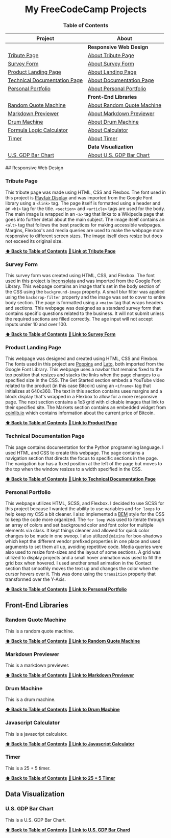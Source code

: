<div align="center">

# My FreeCodeCamp Projects

### Table of Contents

| Project | About |
| -------- | --------- |
|     | **Responsive Web Design** |
| [Tribute Page](https://codepen.io/badster-pen/full/ExNQgVv) | [About Tribute Page](#tribute-page) |
| [Survey Form](https://codepen.io/badster-pen/full/ExNQMyx) | [About Survey Form](#survey-form) |
| [Product Landing Page](https://codepen.io/badster-pen/full/mdOxryK) | [About Landing Page](#product-landing-page) |
| [Technical Documentation Page](https://codepen.io/badster-pen/full/KKNoeWq) | [About Documentation Page](#technical-documentation-page) |
| [Personal Portfolio](https://codepen.io/badster-pen/full/eYBrpqY) | [About Personal Portfolio](#personal-portfolio) |
|     | **Front-End Libraries** |
| [Random Quote Machine](https://codepen.io/badster-pen/full/abBPZXL) | [About Random Quote Machine](#random-quote-machine) |
| [Markdown Previewer](https://codepen.io/badster-pen/full/JjbzoLL) | [About Markdown Previewer](#markdown-previewer) |
| [Drum Machine](https://codepen.io/badster-pen/full/zYoXKXd) | [About Drum Machine](#drum-machine) |
| [Formula Logic Calculator](https://codepen.io/badster-pen/full/abBxgMz) | [About Calculator](#javascript-calculator) |
| [Timer](https://codepen.io/badster-pen/full/YzNKyxB) | [About Timer ](#timer) |
|     | **Data Visualization** |
| [U.S. GDP Bar Chart](https://codepen.io/badster-pen/full/jOyqKxM) | [About U.S. GDP Bar Chart](#us-gdp-bar-chart) |

</div>
## Responsive Web Design

### Tribute Page
   This tribute page was made using HTML, CSS and Flexbox. The font used in this project is [Playfair Display](https://fonts.googleapis.com/css?family=Playfair+Display) and was imported from the Google Font library using a `<link>` tag. The page itself is formatted using a header and an `<h1>` tag for the title. `<section>` and `<article>` tags are used for the body. The main image is wrapped in an `<a>` tag that links to a Wikipedia page that goes into further detail about the main subject. The image itself contains an `<alt>` tag that follows the best practices for making accessible webpages. Margins, Flexbox's and media queries are used to make the webpage more responsive to different screen sizes. The image itself does resize but does not exceed its original size.

**[⬆ Back to Table of Contents](#table-of-contents)**  **[🔗 Link ot Tribute Page](https://codepen.io/badster-pen/full/ExNQgVv)**

### Survey Form
  This survey form was created using HTML, CSS, and Flexbox. The font used in this project is [Inconsolata](https://fonts.googleapis.com/css?family=Inconsolata) and was imported from the Google Font Library. This webpage contains an image that's set in the body section of the CSS using the `background-image` property. A small blur filter was applied using the `backdrop-filter` property and the image was set to cover to entire body section. The page is formatted using a `<main>` tag that wraps headers and sections. This webpage was designed as a standard survey form that contains specific questions related to the business. It will not submit unless the required sections are filled correctly. The age input will not accept inputs under 10 and over 100.  

**[⬆ Back to Table of Contents](#table-of-contents)**  **[🔗 Link to Survey Form](https://codepen.io/badster-pen/full/ExNQMyx)**

### Product Landing Page
   This webpage was designed and created using HTML, CSS and Flexbox. The fonts used in this project are [Poppins](https://fonts.googleapis.com/css?family=Poppins) and [Lato](https://fonts.googleapis.com/css?family=Lato), both imported from the Google Font Library. This webpage uses a navbar that remains fixed to the top position that resizes and stacks the links when the page changes to a specified size in the CSS. The Get Started section embeds a YouTube video related to the product (in this case Bitcoin) using an `<iframe>` tag that initializes at 640x360. The text in this section contains uses margins and a block display that's wrapped in a Flexbox to allow for a more responsive page. The next section contains a 1x3 grid with clickable images that link to their specified site. The Markets section contains an embedded widget from [coinlib.io](https://coinlib.io/) which contains information about the current price of Bitcoin.

**[⬆ Back to Table of Contents](#table-of-contents)**  **[🔗 Link to Product Page](https://codepen.io/badster-pen/full/mdOxryK)**

### Technical Documentation Page
   This page contains documentation for the Python programming language. I used HTML and CSS to create this webpage. The page contains a navigation section that directs the focus to specific sections in the page. The navigation bar has a fixed position at the left of the page but moves to the top when the window resizes to a width specified in the CSS. 

**[⬆ Back to Table of Contents](#table-of-contents)**  **[🔗 Link to Technical Documentation Page](https://codepen.io/badster-pen/full/KKNoeWq)**

### Personal Portfolio
   This webpage utilizes HTML, SCSS, and Flexbox. I decided to use SCSS for this project because I wanted the ability to use variables and `for loops` to help keep my CSS a bit cleaner. I also implemented a [BEM](http://getbem.com/introduction/) style for the CSS to keep the code more organized. The `for loop` was used to iterate through an array of colors and set background color and font color for multiple elements via class. It kept things cleaner and allowed for quick color changes to be made in one swoop. I also utilized `@mixins` for box-shadows which kept the different vendor prefixed properties in one place and used arguments to set them all up, avoiding repetitive code. Media queries were also used to resize font-sizes and the layout of some sections. A grid was utilized to display projects and a small hover animation was used to fill the grid box when hovered. I used another small animation in the Contact section that smoothly moves the text up and changes the color when the cursor hovers over it. This was done using the `transition` property that transformed over the Y-Axis.

**[⬆ Back to Table of Contents](#table-of-contents)**  **[🔗 Link to Personal Portfolio](https://codepen.io/badster-pen/full/eYBrpqY)**

## Front-End Libraries

### Random Quote Machine
   This is a random quote machine.

**[⬆ Back to Table of Contents](#table-of-contents)**  **[🔗 Link to Random Quote Machine](https://codepen.io/badster-pen/full/abBPZXL)**

### Markdown Previewer
   This is a markdown previewer.

**[⬆ Back to Table of Contents](#table-of-contents)**  **[🔗 Link to Markdown Previewer](https://codepen.io/badster-pen/full/JjbzoLL)**

### Drum Machine
   This is a drum machine.

**[⬆ Back to Table of Contents](#table-of-contents)**  **[🔗 Link to Drum Machine](https://codepen.io/badster-pen/full/zYoXKXd)**

### Javascript Calculator
   This is a javascript calculator.

**[⬆ Back to Table of Contents](#table-of-contents)**  **[🔗 Link to Javascript Calculator](https://codepen.io/badster-pen/full/abBxgMz)**

### Timer
   This is a 25 + 5 timer.

**[⬆ Back to Table of Contents](#table-of-contents)**  **[🔗 Link to 25 + 5 Timer](https://codepen.io/badster-pen/full/YzNKyxB)**

## Data Visualization

### U.S. GDP Bar Chart
   This is a U.S. GDP Bar Chart.

**[⬆ Back to Table of Contents](#table-of-contents)**  **[🔗 Link to U.S. GDP Bar Chard](https://codepen.io/badster-pen/full/jOyqKxM)**

